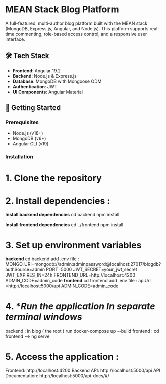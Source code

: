 # MEAN Stack Blog Platform

A full-featured, multi-author blog platform built with the MEAN stack (MongoDB, Express.js, Angular, and Node.js). This platform supports real-time commenting, role-based access control, and a responsive user interface.


## 🛠️ Tech Stack

- **Frontend**: Angular 19.2
- **Backend**: Node.js & Express.js
- **Database**: MongoDB with Mongoose ODM
- **Authentication**: JWT
- **UI Components**: Angular Material

## 🚀 Getting Started

### Prerequisites

- Node.js (v18+)
- MongoDB (v6+)
- Angular CLI (v19)

### Installation

# 1. **Clone the repository**
# 2. **Install dependencies** :
 **Install backend dependencies**
cd backend
npm install

 **Install frontend dependencies**
cd ../frontend
npm install
# 3. **Set up environment variables**
**backend**
  cd backend add .env file : 
MONGO_URI=mongodb://admin:adminpassword@localhost:27017/blogdb?authSource=admin
PORT=5000
JWT_SECRET=your_jwt_secret
JWT_EXPIRES_IN=24h
FRONTEND_URL=http://localhost:4200
ADMIN_CODE=admin_code
**frontend**
 cd frontend add .env file : 
apiUrl =http://localhost:5000/api
ADMIN_CODE=admin_code
# 4. **Run the application In separate terminal windows*
   backend : in blog ( the root ) run docker-compose up --build 
   frontend : cd frontend ==> ng serve 
# 5. **Access the application** :
  Frontend: http://localhost:4200
  Backend API: http://localhost:5000/api
  API Documentation: http://localhost:5000/api-docs/#/



